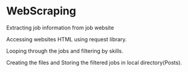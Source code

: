 # WebScraping
Extracting job information from job website

Accessing websites HTML using request library.

Looping through the jobs and filtering by skills.

Creating the files and Storing the filtered jobs in local directory(Posts).

